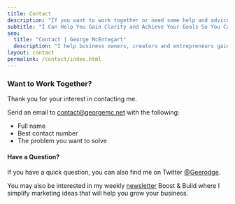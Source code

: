 ```yaml
---
title: Contact
description: "If you want to work together or need some help and advice, feel free to contact me directly using the details here."
subtitle: "I Can Help You Gain Clarity and Achieve Your Goals So You Can Grow Your Business"
seo:
  title: "Contact | George McEntegart"
  description: "I help business owners, creators and entrepreneurs gain clarity and achieve their goals, so they can grow their business. Find my contact details here."
layout: contact
permalink: /contact/index.html
---
```


### Want to Work Together?

Thank you for your interest in contacting me.

Send an email to [contact@georgemc.net](mailto:contact@georgemc.net) with the following:

- Full name
- Best contact number
- The problem you want to solve

#### Have a Question?

If you have a quick question, you can also find me on Twitter [@Geerodge](https://twitter.com/geerodge).

You may also be interested in my weekly [newsletter](/newsletter) Boost & Build where I simplify marketing ideas that will help you grow your business.